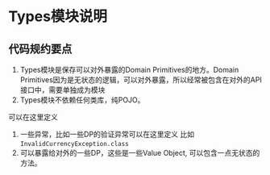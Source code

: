 # Types模块说明
## 代码规约要点
1. Types模块是保存可以对外暴露的Domain Primitives的地方。Domain Primitives因为是无状态的逻辑，可以对外暴露，所以经常被包含在对外的API接口中，需要单独成为模块
2. Types模块不依赖任何类库，纯POJO。

可以在这里定义
1. 一些异常，比如一些DP的验证异常可以在这里定义 比如`InvalidCurrencyException.class`
2. 可以暴露给对外的一些DP，这些是一些Value Object, 可以包含一点无状态的方法。

